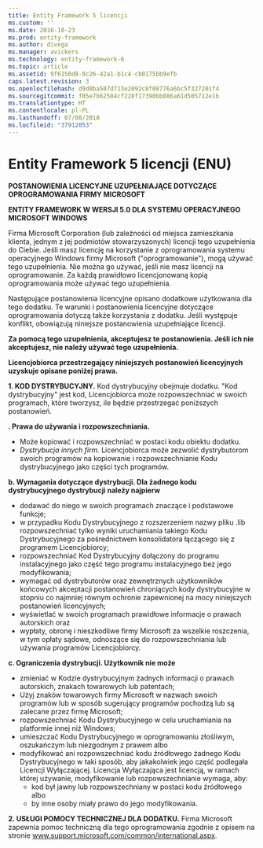 ```yaml
---
title: Entity Framework 5 licencji
ms.custom: ''
ms.date: 2016-10-23
ms.prod: entity-framework
ms.author: divega
ms.manager: avickers
ms.technology: entity-framework-6
ms.topic: article
ms.assetid: 9f6150d8-8c26-42a1-b1c4-cb0175bb9efb
caps.latest.revision: 3
ms.openlocfilehash: d9d0ba507d713e2092c8f08776a6bc5f327201f4
ms.sourcegitcommit: f05e7b62584cf228f17390bb086a61d505712e1b
ms.translationtype: HT
ms.contentlocale: pl-PL
ms.lasthandoff: 07/08/2018
ms.locfileid: "37912053"
---
```

# <a name="entity-framework-5-license-enu"></a>Entity Framework 5 licencji (ENU)
**POSTANOWIENIA LICENCYJNE UZUPEŁNIAJĄCE DOTYCZĄCE OPROGRAMOWANIA FIRMY MICROSOFT**

**ENTITY FRAMEWORK W WERSJI 5.0 DLA SYSTEMU OPERACYJNEGO MICROSOFT WINDOWS**

Firma Microsoft Corporation (lub zależności od miejsca zamieszkania klienta, jednym z jej podmiotów stowarzyszonych) licencji tego uzupełnienia do Ciebie. Jeśli masz licencję na korzystanie z oprogramowania systemu operacyjnego Windows firmy Microsoft ("oprogramowanie"), mogą używać tego uzupełnienia. Nie można go używać, jeśli nie masz licencji na oprogramowanie. Za każdą prawidłowo licencjonowaną kopią oprogramowania może używać tego uzupełnienia.

Następujące postanowienia licencyjne opisano dodatkowe użytkowania dla tego dodatku. Te warunki i postanowienia licencyjne dotyczące oprogramowania dotyczą także korzystania z dodatku. Jeśli występuje konflikt, obowiązują niniejsze postanowienia uzupełniające licencji.

**Za pomocą tego uzupełnienia, akceptujesz te postanowienia. Jeśli ich nie akceptujesz, nie należy używać tego uzupełnienia.**

**Licencjobiorca przestrzegający niniejszych postanowień licencyjnych uzyskuje opisane poniżej prawa.**

**1. KOD DYSTRYBUCYJNY.** Kod dystrybucyjny obejmuje dodatku. "Kod dystrybucyjny" jest kod, Licencjobiorca może rozpowszechniać w swoich programach, które tworzysz, ile będzie przestrzegać poniższych postanowień.

**. Prawa do używania i rozpowszechniania.**

-   Może kopiować i rozpowszechniać w postaci kodu obiektu dodatku.
-   *Dystrybucja innych firm.* Licencjobiorca może zezwolić dystrybutorom swoich programów na kopiowanie i rozpowszechnianie Kodu dystrybucyjnego jako części tych programów.

**b. Wymagania dotyczące dystrybucji. Dla żadnego kodu dystrybucyjnego dystrybucji należy najpierw**

-   dodawać do niego w swoich programach znaczące i podstawowe funkcje;
-   w przypadku Kodu Dystrybucyjnego z rozszerzeniem nazwy pliku .lib rozpowszechniać tylko wyniki uruchamiania takiego Kodu Dystrybucyjnego za pośrednictwem konsolidatora łączącego się z programem Licencjobiorcy;
-   rozpowszechniać Kod Dystrybucyjny dołączony do programu instalacyjnego jako część tego programu instalacyjnego bez jego modyfikowania;
-   wymagać od dystrybutorów oraz zewnętrznych użytkowników końcowych akceptacji postanowień chroniących kody dystrybucyjne w stopniu co najmniej równym ochronie zapewnionej na mocy niniejszych postanowień licencyjnych;
-   wyświetlać w swoich programach prawidłowe informacje o prawach autorskich oraz
-   wypłaty, obronę i nieszkodliwe firmy Microsoft za wszelkie roszczenia, w tym opłaty sądowe, odnoszące się do rozpowszechniania lub używania programów Licencjobiorcy.

**c. Ograniczenia dystrybucji. Użytkownik nie może**

-   zmieniać w Kodzie dystrybucyjnym żadnych informacji o prawach autorskich, znakach towarowych lub patentach;
-   Użyj znaków towarowych firmy Microsoft w nazwach swoich programów lub w sposób sugerujący programów pochodzą lub są zalecane przez firmę Microsoft;
-   rozpowszechniać Kodu Dystrybucyjnego w celu uruchamiania na platformie innej niż Windows;
-   umieszczać Kodu Dystrybucyjnego w oprogramowaniu złośliwym, oszukańczym lub niezgodnym z prawem albo
-   modyfikować ani rozpowszechniać kodu źródłowego żadnego Kodu Dystrybucyjnego w taki sposób, aby jakakolwiek jego część podlegała Licencji Wyłączającej. Licencja Wyłączająca jest licencją, w ramach której używanie, modyfikowanie lub rozpowszechnianie wymaga, aby:
    -   kod był jawny lub rozpowszechniany w postaci kodu źródłowego albo
    -   by inne osoby miały prawo do jego modyfikowania.

**2. USŁUGI POMOCY TECHNICZNEJ DLA DODATKU.** Firma Microsoft zapewnia pomoc techniczną dla tego oprogramowania zgodnie z opisem na stronie www.support.microsoft.com/common/international.aspx.
